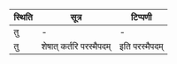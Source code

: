 | स्थिति | सूत्र | टिप्पणी |
| ----- | ------- | ------ |
| तु | - | - |
| तु | शेषात् कर्तरि परस्मैपदम् | इति परस्मैपदम् |
